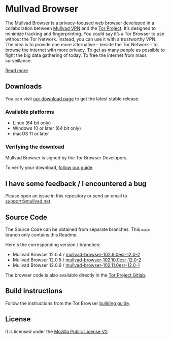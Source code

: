 # Mullvad Browser

The Mullvad Browser is a privacy-focused web browser developed in a collaboration between [Mullvad VPN](https://mullvad.net) and the [Tor Project](https://www.torproject.org). It’s designed to minimize tracking and fingerprinting. You could say it’s a Tor Browser to use without the Tor Network. Instead, you can use it with a trustworthy VPN. The idea is to provide one more alternative – beside the Tor Network – to browse the internet with more privacy. To get as many people as possible to fight the big data gathering of today. To free the internet from mass surveillance.

[Read more](https://mullvad.net/browser)

## Downloads

You can visit [our download page](https://mullvad.net/download/browser) to get the latest stable release.

### Available platforms

- Linux (64 bit only)
- Windows 10 or later (64 bit only)
- macOS 11 or later

### Verifying the download

Mullvad Browser is signed by the Tor Browser Developers.

To verify your download, [follow our guide](https://mullvad.net/en/help/verifying-mullvad-browser-signature/).

## I have some feedback / I encountered a bug

Please open an issue in this repository or send an email to [support@mullvad.net](mailto:support@mullvad.net).

## Source Code

The Source Code can be obtained from separate branches. This `main` branch only contains this Readme.

Here's the corresponding version / branches:

- Mullvad Browser 12.0.4 / [mullvad-browser-102.9.0esr-12.0-2](https://github.com/mullvad/mullvad-browser/tree/mullvad-browser-102.9.0esr-12.0-2)
- Mullvad Browser 12.0.5 / [mullvad-browser-102.10.0esr-12.0-2](https://github.com/mullvad/mullvad-browser/tree/mullvad-browser-102.10.0esr-12.0-2)
- Mullvad Browser 12.0.6 / [mullvad-browser-102.11.0esr-12.0-1](https://github.com/mullvad/mullvad-browser/tree/mullvad-browser-102.11.0esr-12.0-1)

The browser code is also available directly in the [Tor Project Gitlab](https://gitlab.torproject.org/tpo/applications/mullvad-browser/).

## Build instructions

Follow the instructions from the Tor Browser [building guide](https://gitlab.torproject.org/tpo/applications/team/-/wikis/Development-Information/Tor-Browser/Building).

## License

It is licensed under the [Mozilla Public License V2](https://www.mozilla.org/en-US/MPL/2.0/)
